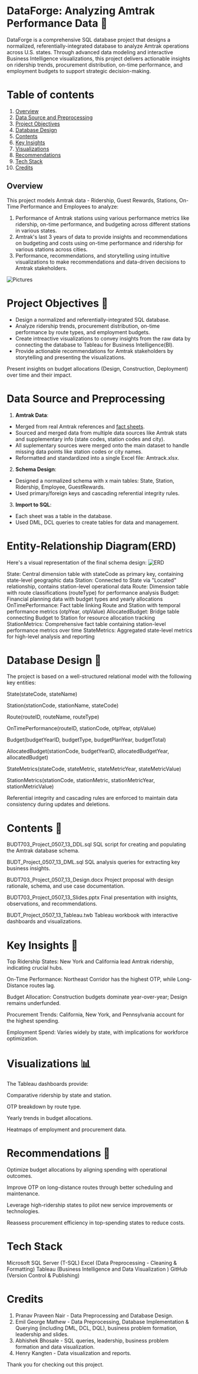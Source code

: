# DataForge: Analyzing Amtrak Performance Data 🚆
DataForge is a comprehensive SQL database project that designs a normalized, referentially-integrated database to analyze Amtrak operations across U.S. states. Through advanced data modeling and interactive Business Intelligence visualizations, this project delivers actionable insights on ridership trends, procurement distribution, on-time performance, and employment budgets to support strategic decision-making.

# Table of contents
1. [Overview](#overview)
2. [Data Source and Preprocessing](#data-source-and-preprocessing)
3. [Project Objectives](#project-objectives)
4. [Database Design](#database-design)
5. [Contents](#contents)
6. [Key Insights](#key-insights)
7. [Visualizations](#visualizations)
8. [Recommendations](#recommendations)
9. [Tech Stack](#tech-stack)
10. [Credits](#credits)

## Overview
This project models Amtrak data - Ridership, Guest Rewards, Stations, On-Time Performance and Employees to analyze:

1. Performance of Amtrak stations using various performance metrics like ridership, on-time performance, and budgeting across different stations in various states.
2. Amtrak's last 3 years of data to provide insights and recommendations on budgeting and costs using on-time performance and ridership for various stations across cities.
3. Performance, recommendations, and storytelling using intuitive visualizations to make recommendations and data-driven decisions to Amtrak stakeholders.

![Pictures](https://github.com/emilgeorgemathew/Amtrak-Database-Project/blob/main/Project%20Diagram.png)
# Project Objectives 🎯
- Design a normalized and referentially-integrated SQL database.
- Analyze ridership trends, procurement distribution, on-time performance by route types, and employment budgets.
- Create intreactive visualizations to convey insights from the raw data by connecting the database to Tableau for Business Intelligence(BI). 
- Provide actionable recommendations for Amtrak stakeholders by storytelling and presenting the visualizations.

Present insights on budget allocations (Design, Construction, Deployment) over time and their impact.

# Data Source and Preprocessing
1. **Amtrak Data**:
- Merged from real Amtrak references and [fact sheets](https://www.amtrak.com/state-fact-sheets).
- Sourced and merged data from multiple data sources like Amtrak stats and supplementary info (state codes, station codes and city).
- All suplementary sources were merged onto the main dataset to handle missing data points like station codes or city names.
- Reformatted and standardized into a single Excel file: Amtrack.xlsx.

2. **Schema Design**:
- Designed a normalized schema with x main tables: State, Station, Ridership, Employee, GuestRewards.
- Used primary/foreign keys and cascading referential integrity rules.

3. **Import to SQL**:
- Each sheet was a table in the database.
- Used DML, DCL queries to create tables for data and management.

# Entity-Relationship Diagram(ERD)
Here's a visual representation of the final schema design:
![ERD](https://github.com/emilgeorgemathew/Amtrak-Database-Project/blob/main/ERD.png)

State: Central dimension table with stateCode as primary key, containing state-level geographic data
Station: Connected to State via "Located" relationship, contains station-level operational data
Route: Dimension table with route classifications (routeType) for performance analysis
Budget: Financial planning data with budget types and yearly allocations
OnTimePerformance: Fact table linking Route and Station with temporal performance metrics (otpYear, otpValue)
AllocatedBudget: Bridge table connecting Budget to Station for resource allocation tracking
StationMetrics: Comprehensive fact table containing station-level performance metrics over time
StateMetrics: Aggregated state-level metrics for high-level analysis and reporting


# Database Design 🧩
The project is based on a well-structured relational model with the following key entities:

State(stateCode, stateName)

Station(stationCode, stationName, stateCode)

Route(routeID, routeName, routeType)

OnTimePerformance(routeID, stationCode, otpYear, otpValue)

Budget(budgetYearID, budgetType, budgetPlanYear, budgetTotal)

AllocatedBudget(stationCode, budgetYearID, allocatedBudgetYear, allocatedBudget)

StateMetrics(stateCode, stateMetric, stateMetricYear, stateMetricValue)

StationMetrics(stationCode, stationMetric, stationMetricYear, stationMetricValue)

Referential integrity and cascading rules are enforced to maintain data consistency during updates and deletions.

# Contents 📁

BUDT703_Project_0507_13_DDL.sql	SQL script for creating and populating the Amtrak database schema.

BUDT_Project_0507_13_DML.sql	SQL analysis queries for extracting key business insights.

BUDT703_Project_0507_13_Design.docx	Project proposal with design rationale, schema, and use case documentation.

BUDT703_Project_0507_13_Slides.pptx	Final presentation with insights, observations, and recommendations.

BUDT_Project_0507_13_Tableau.twb	Tableau workbook with interactive dashboards and visualizations.

# Key Insights 📌
Top Ridership States: New York and California lead Amtrak ridership, indicating crucial hubs.

On-Time Performance: Northeast Corridor has the highest OTP, while Long-Distance routes lag.

Budget Allocation: Construction budgets dominate year-over-year; Design remains underfunded.

Procurement Trends: California, New York, and Pennsylvania account for the highest spending.

Employment Spend: Varies widely by state, with implications for workforce optimization.

# Visualizations 📊
The Tableau dashboards provide:

Comparative ridership by state and station.

OTP breakdown by route type.

Yearly trends in budget allocations.

Heatmaps of employment and procurement data.

# Recommendations 🧠
Optimize budget allocations by aligning spending with operational outcomes.

Improve OTP on long-distance routes through better scheduling and maintenance.

Leverage high-ridership states to pilot new service improvements or technologies.

Reassess procurement efficiency in top-spending states to reduce costs.

# Tech Stack

Microsoft SQL Server (T-SQL)
Excel (Data Preprocessing - Cleaning & Formatting)
Tableau (Business Intelligence and Data Visualization )
GitHub (Version Control & Publishing)

# Credits
1. Pranav Praveen Nair - Data Preprocessing and Database Design.
2. Emil George Mathew  - Data Preprocessing, Database Implementation & Querying (including DML, DCL, DQL), business problem formation, leadership and slides.
3. Abhishek Bhosale - SQL queries, leadership, business problem formation and data visualization.
4. Henry Kangten - Data visualization and reports.

Thank you for checking out this project.
